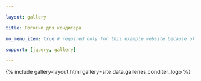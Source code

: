 ```yaml
---

layout: gallery

title: Логотип для кондитера

no_menu_item: true # required only for this example website because of menu construction

support: [jquery, gallery]

---
```




{% include gallery-layout.html gallery=site.data.galleries.conditer_logo %}



[license]: http://creativecommons.org/licenses/by-nc-sa/4.0/

[repo]: https://github.com/opieters/jekyll-gallery-example

